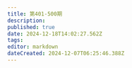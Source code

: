 ```yaml
---
title: 第401-500期
description: 
published: true
date: 2024-12-18T14:02:27.562Z
tags: 
editor: markdown
dateCreated: 2024-12-07T06:25:46.388Z
---
```


<!--
# 491 - 500

- [**第500期** **](./301-400/500.md)
- [**第499期** **](./301-400/499.md)
- [**第498期** **](./301-400/498.md)
- [**第497期** **](./301-400/497.md)
- [**第496期** **](./301-400/496.md)
- [**第495期** **](./301-400/495.md)
- [**第494期** **](./301-400/494.md)
- [**第493期** **](./301-400/493.md)
- [**第492期** **](./301-400/492.md)
- [**第491期** **](./301-400/491.md)
{.links-list}

# 481 - 490

- [**第490期** **](./301-400/490.md)
- [**第489期** **](./301-400/489.md)
- [**第488期** **](./301-400/488.md)
- [**第487期** **](./301-400/487.md)
- [**第486期** **](./301-400/486.md)
- [**第485期** **](./301-400/485.md)
- [**第484期** **](./301-400/484.md)
- [**第483期** **](./301-400/483.md)
- [**第482期** **](./301-400/482.md)
- [**第481期** **](./301-400/481.md)
{.links-list}

# 471 - 480

- [**第480期** **](./301-400/480.md)
- [**第479期** **](./301-400/479.md)
- [**第478期** **](./301-400/478.md)
- [**第477期** **](./301-400/477.md)
- [**第476期** **](./301-400/476.md)
- [**第475期** **](./301-400/475.md)
- [**第474期** **](./301-400/474.md)
- [**第473期** **](./301-400/473.md)
- [**第472期** **](./301-400/472.md)
- [**第471期** **](./301-400/471.md)
{.links-list}

# 461 - 470

- [**第470期** **](./301-400/470.md)
- [**第469期** **](./301-400/469.md)
- [**第468期** **](./301-400/468.md)
- [**第467期** **](./301-400/467.md)
- [**第466期** **](./301-400/466.md)
- [**第465期** **](./301-400/465.md)
- [**第464期** **](./301-400/464.md)
- [**第463期** **](./301-400/463.md)
- [**第462期** **](./301-400/462.md)
- [**第461期** **](./301-400/461.md)
{.links-list}

# 451 - 460

- [**第460期** **](./301-400/460.md)
- [**第459期** **](./301-400/459.md)
- [**第458期** **](./301-400/458.md)
- [**第457期** **](./301-400/457.md)
- [**第456期** **](./301-400/456.md)
- [**第455期** **](./301-400/455.md)
- [**第454期** **](./301-400/454.md)
- [**第453期** **](./301-400/453.md)
- [**第452期** **](./301-400/452.md)
- [**第451期** **](./301-400/451.md)
{.links-list}

# 441 - 450

- [**第450期** **](./301-400/450.md)
- [**第449期** **](./301-400/449.md)
- [**第448期** **](./301-400/448.md)
- [**第447期** **](./301-400/447.md)
- [**第446期** **](./301-400/446.md)
- [**第445期** **](./301-400/445.md)
- [**第444期** **](./301-400/444.md)
- [**第443期** **](./301-400/443.md)
- [**第442期** **](./301-400/442.md)
- [**第441期** **](./301-400/441.md)
{.links-list}

# 431 - 440

- [**第440期** **](./301-400/440.md)
- [**第439期** **](./301-400/439.md)
- [**第438期** **](./301-400/438.md)
- [**第437期** **](./301-400/437.md)
- [**第436期** **](./301-400/436.md)
- [**第435期** **](./301-400/435.md)
- [**第434期** **](./301-400/434.md)
- [**第433期** **](./301-400/433.md)
- [**第432期** **](./301-400/432.md)
- [**第431期** **](./301-400/431.md)
{.links-list}

# 421 - 430

- [**第430期** **](./301-400/430.md)
- [**第429期** **](./301-400/429.md)
- [**第428期** **](./301-400/428.md)
- [**第427期** **](./301-400/427.md)
- [**第426期** **](./301-400/426.md)
- [**第425期** **](./301-400/425.md)
- [**第424期** **](./301-400/424.md)
- [**第423期** **](./301-400/423.md)
- [**第422期** **](./301-400/422.md)
- [**第421期** **](./301-400/421.md)
{.links-list}

# 411 - 420

- [**第420期** **](./301-400/420.md)
- [**第419期** **](./301-400/419.md)
- [**第418期** **](./301-400/418.md)
- [**第417期** **](./301-400/417.md)
- [**第416期** **](./301-400/416.md)
- [**第415期** **](./301-400/415.md)
- [**第414期** **](./301-400/414.md)
- [**第413期** **](./301-400/413.md)
- [**第412期** **](./301-400/412.md)
- [**第411期** **](./301-400/411.md)
{.links-list}

# 401 - 410

- [**第410期** **](./301-400/410.md)
- [**第409期** **](./301-400/409.md)
- [**第408期** **](./301-400/408.md)
- [**第407期** **](./301-400/407.md)
- [**第406期** **](./301-400/406.md)
- [**第405期** **](./301-400/405.md)
- [**第404期** **](./301-400/404.md)
- [**第403期** **](./301-400/403.md)
- [**第402期** **](./301-400/402.md)
- [**第401期** **](./301-400/401.md)
{.links-list}

-->